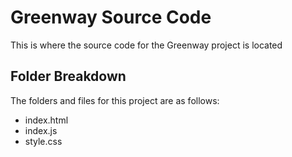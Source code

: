 # Greenway Source Code

This is where the source code for the Greenway project is located

## Folder Breakdown

The folders and files for this project are as follows:
- index.html
- index.js
- style.css

